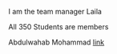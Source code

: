 I am the team manager Laila 

All 350 Students are members

Abdulwahab Mohammad [link](AbdulwahabM.md)